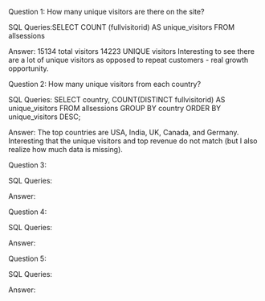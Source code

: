 Question 1: How many unique visitors are there on the site? 

SQL Queries:SELECT COUNT (fullvisitorid) AS unique_visitors
            FROM allsessions 

Answer: 15134 total visitors 
        14223 UNIQUE visitors 
        Interesting to see there are a lot of unique visitors as opposed to repeat customers - real growth opportunity. 



Question 2: How many unique visitors from each country? 

SQL Queries: SELECT country, COUNT(DISTINCT fullvisitorid) AS unique_visitors
              FROM allsessions 
              GROUP BY country
              ORDER BY unique_visitors DESC;

Answer: The top countries are USA, India, UK, Canada, and Germany. Interesting that the unique visitors and top revenue do not match (but I also realize how much data is missing).  



Question 3: 

SQL Queries:

Answer:



Question 4: 

SQL Queries:

Answer:



Question 5: 

SQL Queries:

Answer:
